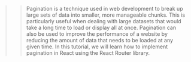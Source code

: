 > > Pagination is a technique used in web development to break up large sets of data into smaller, more manageable chunks. This is particularly useful when dealing with large datasets that would take a long time to load or display all at once. Pagination can also be used to improve the performance of a website by reducing the amount of data that needs to be loaded at any given time. In this tutorial, we will learn how to implement pagination in React using the React Router library.